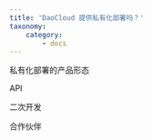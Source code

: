 ```yaml
---
title: 'DaoCloud 提供私有化部署吗？'
taxonomy:
    category:
        - docs
---
```


私有化部署的产品形态

API

二次开发

合作伙伴
